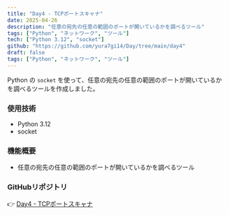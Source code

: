 ```yaml
---
title: "Day4 - TCPポートスキャナ"
date: 2025-04-26
description: "任意の宛先の任意の範囲のポートが開いているかを調べるツール"
tags: ["Python", "ネットワーク", "ツール"]
tech: ["Python 3.12", "socket"]
github: "https://github.com/yura7gi14/Day/tree/main/day4"
draft: false
tags: ["Python", "ネットワーク", "ツール"]
---
```


Python の `socket` を使って、任意の宛先の任意の範囲のポートが開いているかを調べるツールを作成しました。

### 使用技術
- Python 3.12
- socket
### 機能概要
- 任意の宛先の任意の範囲のポートが開いているかを調べるツール

### GitHubリポジトリ
👉 [Day4 - TCPポートスキャナ](https://github.com/yura7gi14/Day/tree/main/day4)

